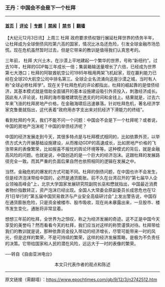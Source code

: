 ### 王丹：中国会不会是下一个杜拜

---

#### [首页](../../../..?n2742512) &nbsp;|&nbsp; [评论](../../../../../epoch-comment?n2742512) &nbsp;|&nbsp; [专题](../../../../../epoch-special?n2742512) &nbsp;|&nbsp; [禁闻](../../../../../epoch-news?n2742512) &nbsp;|&nbsp; [禁书](../../../../../books?n2742512) &nbsp;|&nbsp; [翻墙](https://github.com/gfw-breaker/nogfw/blob/master/README.md?n2742512)


<div class="post_content" id="artbody" itemprop="articleBody">
 <!-- article content begin -->
 <p>
  【大纪元12月3日讯】上周三
  <ok href="https://www.epochtimes.com/gb/tag/%E6%9D%9C%E6%8B%9C.html">
   杜拜
  </ok>
  政府要求债权银行展延杜拜世界的债务半年，让杜拜成为全球倒债风险第六高的国家，情况比冰岛还危险，引发全球金融市场恐慌。现在危机虽然暂时过去，但是它带来的教训是值得我们认真思考的。
 </p>
 <p>
  三年前，
  <ok href="https://www.epochtimes.com/gb/tag/%E6%9D%9C%E6%8B%9C.html">
   杜拜
  </ok>
  大兴土木，在沙漠上平地建起一个繁华的世界，号称“新纽约”。过去10年，杜拜的GDP每三年成长一倍；集装箱输送量增长了六倍，已经成为世界第七大港口；杜拜的阿联酋航空公司1985年租用两架飞机起家，现在赢利能力已经在全球20大航空公司中排名第三。全球企业名流涌向这座沙漠之城，当时有人称“全球必修杜拜学”。现在关于杜拜危机的评论都指出，杜拜的崛起靠的是借债经济，其基本模式就是借助全面铺开的基本设施建设吸引外资投入，刺激经济成长。因此有人评论说，杜拜的海市蜃楼建筑在透支的时间和金钱上。结果就是，过去六年来飞涨的杜拜房地产价格，在金融海啸后迅速暴落。针对杜拜危机，著名经济学家克鲁曼就指出，这代表着“政府用赤字支出来对抗经济下滑能力的终结”。
 </p>
 <p>
  看到杜拜的今天，我们不能不问一个问题：中国会不会是下一个杜拜呢？或者说，中国的房地产泡沫呢？中国的举债经济呢？
 </p>
 <p>
  中国的经济发展走到今天，其很多特点是与杜拜模式相同的，比如依靠外资，以举债方式大力开展基础设施建设，从而推动GDP的高速成长，比如房地产价格的飞涨带来的表像繁荣，比如报喜不报忧的舆论环境等等。这种模式的背后，就是金融高风险的问题。也就是说，中国创造的是一个巨大的经济泡沫。这跟杜拜的发展路径完全一致。而其严重的负面后果自然也依照相同的逻辑在发展之中。
 </p>
 <p>
  当然，金融危机的爆发的方式可能不同。杜拜的倒债问题，在中国也许不会发生，但是经济泡沫带给中国的，必然是通货膨胀。前不久在台湾召开的“第七届华人企业领袖高峰会”上，北京大学国家发展研究院副院长巫和懋就指出，中国最近消费者物价指数转正，资产泡沫已经出现。全国人大常委会原副委员长成思危也在12月1日举行的“第五届中国贸易救济与产业安全高级研讨会”上发出警告说，中国存在通货膨胀危险，只是资金被楼市、股市吸收，现在尚未暴露出来，一旦股市、楼市发生变化，通胀将非常显着。
 </p>
 <p>
  想想三年前的杜拜，全世界为之惊叹，称之为经济发展的奇迹。这不正是中国今天享受的美誉吗？然而看看今天的杜拜，我们应当对这样的称赞谨慎对待。杜拜带给我们的教训就是说，那种依靠资金投入带动的经济增长，尽管可能带来一时的风光，但是这样的繁荣，不是可持续的繁荣，这样的经济发展策略，是极为不负责任的决策。它带给国家和人民的潜在风险，远远大于一时的表像的繁荣。
 </p>
 <p>
  ──转自《自由亚洲电台》
  <font color="#ffffff">
   (http://www.dajiyuan.com)
  </font>
  <br/>
  <center>
   <font class="GY13">
    本文只代表作者的观点和陈述
   </font>
  </center>
 </p>
 <!-- article content end -->
 <div id="below_article_ad">
 </div>
</div>


---

原文链接（需翻墙）：https://www.epochtimes.com/gb/9/12/3/n2742512.htm